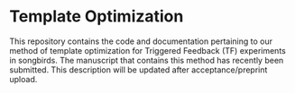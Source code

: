 # Template Optimization
This repository contains the code and documentation pertaining to our method of template optimization for Triggered Feedback (TF) experiments in songbirds. The manuscript that contains this method has recently been submitted. This description will be updated after acceptance/preprint upload.  
